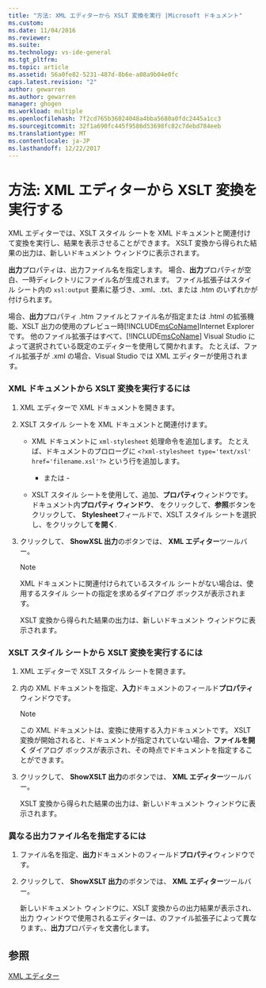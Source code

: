 ```yaml
---
title: "方法: XML エディターから XSLT 変換を実行 |Microsoft ドキュメント"
ms.custom: 
ms.date: 11/04/2016
ms.reviewer: 
ms.suite: 
ms.technology: vs-ide-general
ms.tgt_pltfrm: 
ms.topic: article
ms.assetid: 56a0fe82-5231-487d-8b6e-a08a9b04e0fc
caps.latest.revision: "2"
author: gewarren
ms.author: gewarren
manager: ghogen
ms.workload: multiple
ms.openlocfilehash: 7f2cd765b36024048a4bba5680a0fdc2445a1cc3
ms.sourcegitcommit: 32f1a690fc445f9586d53698fc82c7debd784eeb
ms.translationtype: MT
ms.contentlocale: ja-JP
ms.lasthandoff: 12/22/2017
---
```

# <a name="how-to-execute-an-xslt-transformation-from-the-xml-editor"></a>方法: XML エディターから XSLT 変換を実行する
XML エディターでは、XSLT スタイル シートを XML ドキュメントと関連付けて変換を実行し、結果を表示させることができます。 XSLT 変換から得られた結果の出力は、新しいドキュメント ウィンドウに表示されます。  
  
 **出力**プロパティは、出力ファイル名を指定します。 場合、**出力**プロパティが空白、一時ディレクトリにファイル名が生成されます。 ファイル拡張子はスタイル シート内の `xsl:output` 要素に基づき、.xml、.txt、または .htm のいずれかが付けられます。  
  
 場合、**出力**プロパティ .htm ファイルとファイル名が指定または .html の拡張機能、XSLT 出力の使用のプレビュー時[!INCLUDE[msCoName](../xml-tools/includes/msconame_md.md)]Internet Explorer です。 他のファイル拡張子はすべて、[!INCLUDE[msCoName](../xml-tools/includes/msconame_md.md)] Visual Studio によって選択されている既定のエディターを使用して開かれます。 たとえば、ファイル拡張子が .xml の場合、Visual Studio では XML エディターが使用されます。  
  
### <a name="to-execute-an-xslt-transformation-from-an-xml-document"></a>XML ドキュメントから XSLT 変換を実行するには  
  
1.  XML エディターで XML ドキュメントを開きます。  
  
2.  XSLT スタイル シートを XML ドキュメントと関連付けます。  
  
    -   XML ドキュメントに `xml-stylesheet` 処理命令を追加します。 たとえば、ドキュメントのプロローグに `<?xml-stylesheet type='text/xsl' href='filename.xsl'?>` という行を追加します。  
  
         - または -  
  
    -   XSLT スタイル シートを使用して、追加、**プロパティ**ウィンドウです。 ドキュメント内**プロパティ ウィンドウ**、 をクリックして、**参照**ボタンをクリックして、 **Stylesheet**フィールドで、XSLT スタイル シートを選択し、をクリックして**を開く**.  
  
3.  クリックして、 **ShowXSL 出力**のボタンでは、 **XML エディター**ツールバー。  
  
    > [!NOTE]
    >  XML ドキュメントに関連付けられているスタイル シートがない場合は、使用するスタイル シートの指定を求めるダイアログ ボックスが表示されます。  
    >   
    >  XSLT 変換から得られた結果の出力は、新しいドキュメント ウィンドウに表示されます。  
  
### <a name="to-execute-an-xslt-transformation-from-an-xslt-style-sheet"></a>XSLT スタイル シートから XSLT 変換を実行するには  
  
1.  XML エディターで XSLT スタイル シートを開きます。  
  
2.  内の XML ドキュメントを指定、**入力**ドキュメントのフィールド**プロパティ**ウィンドウです。  
  
    > [!NOTE]
    >  この XML ドキュメントは、変換に使用する入力ドキュメントです。 XSLT 変換が開始されると、ドキュメントが指定されていない場合、**ファイルを開く** ダイアログ ボックスが表示され、その時点でドキュメントを指定することができます。  
  
3.  クリックして、 **ShowXSLT 出力**のボタンでは、 **XML エディター**ツールバー。  
  
     XSLT 変換から得られた結果の出力は、新しいドキュメント ウィンドウに表示されます。  
  
### <a name="to-provide-a-different-output-file-name"></a>異なる出力ファイル名を指定するには  
  
1.  ファイル名を指定、**出力**ドキュメントのフィールド**プロパティ**ウィンドウです。  
  
2.  クリックして、 **ShowXSLT 出力**のボタンでは、 **XML エディター**ツールバー。  
  
     新しいドキュメント ウィンドウに、XSLT 変換からの出力結果が表示され、出力 ウィンドウで使用されるエディターは、のファイル拡張子によって異なります。、**出力**プロパティを文書化します。  
  
## <a name="see-also"></a>参照  
 [XML エディター](../xml-tools/xml-editor.md)